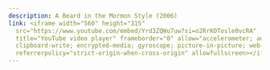 ```yaml
---
description: A Beard in the Mormon Style (2006)
link: <iframe width="560" height="315"
  src="https://www.youtube.com/embed/Yrd3ZQWu7uw?si=o2RrKOTosle0vcRA"
  title="YouTube video player" frameborder="0" allow="accelerometer; autoplay;
  clipboard-write; encrypted-media; gyroscope; picture-in-picture; web-share"
  referrerpolicy="strict-origin-when-cross-origin" allowfullscreen></iframe>
---
```

